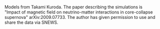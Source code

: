 Models from Takami Kuroda. The paper describing the simulations is "Impact of magnetic field on neutrino-matter interactions in core-collapse supernova" arXiv:2009.07733.
The author has given permission to use and share the data via SNEWS. 

